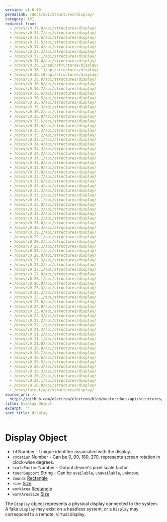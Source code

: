 ```yaml
---
version: v1.6.10
permalink: /docs/api/structures/display/
category: API
redirect_from:
  - /docs/v0.37.8/api/structures/display/
  - /docs/v0.37.7/api/structures/display/
  - /docs/v0.37.6/api/structures/display/
  - /docs/v0.37.5/api/structures/display/
  - /docs/v0.37.4/api/structures/display/
  - /docs/v0.37.3/api/structures/display/
  - /docs/v0.37.1/api/structures/display/
  - /docs/v0.37.0/api/structures/display/
  - /docs/v0.36.12/api/structures/display/
  - /docs/v0.36.11/api/structures/display/
  - /docs/v0.36.10/api/structures/display/
  - /docs/v0.36.9/api/structures/display/
  - /docs/v0.36.8/api/structures/display/
  - /docs/v0.36.7/api/structures/display/
  - /docs/v0.36.6/api/structures/display/
  - /docs/v0.36.5/api/structures/display/
  - /docs/v0.36.4/api/structures/display/
  - /docs/v0.36.3/api/structures/display/
  - /docs/v0.36.2/api/structures/display/
  - /docs/v0.36.0/api/structures/display/
  - /docs/v0.35.5/api/structures/display/
  - /docs/v0.35.4/api/structures/display/
  - /docs/v0.35.3/api/structures/display/
  - /docs/v0.35.2/api/structures/display/
  - /docs/v0.35.1/api/structures/display/
  - /docs/v0.34.4/api/structures/display/
  - /docs/v0.34.3/api/structures/display/
  - /docs/v0.34.2/api/structures/display/
  - /docs/v0.34.1/api/structures/display/
  - /docs/v0.34.0/api/structures/display/
  - /docs/v0.33.9/api/structures/display/
  - /docs/v0.33.8/api/structures/display/
  - /docs/v0.33.7/api/structures/display/
  - /docs/v0.33.6/api/structures/display/
  - /docs/v0.33.4/api/structures/display/
  - /docs/v0.33.3/api/structures/display/
  - /docs/v0.33.2/api/structures/display/
  - /docs/v0.33.1/api/structures/display/
  - /docs/v0.33.0/api/structures/display/
  - /docs/v0.32.3/api/structures/display/
  - /docs/v0.32.2/api/structures/display/
  - /docs/v0.31.2/api/structures/display/
  - /docs/v0.31.0/api/structures/display/
  - /docs/v0.30.4/api/structures/display/
  - /docs/v0.29.2/api/structures/display/
  - /docs/v0.29.1/api/structures/display/
  - /docs/v0.28.3/api/structures/display/
  - /docs/v0.28.2/api/structures/display/
  - /docs/v0.28.1/api/structures/display/
  - /docs/v0.28.0/api/structures/display/
  - /docs/v0.27.3/api/structures/display/
  - /docs/v0.27.2/api/structures/display/
  - /docs/v0.27.1/api/structures/display/
  - /docs/v0.27.0/api/structures/display/
  - /docs/v0.26.1/api/structures/display/
  - /docs/v0.26.0/api/structures/display/
  - /docs/v0.25.3/api/structures/display/
  - /docs/v0.25.2/api/structures/display/
  - /docs/v0.25.1/api/structures/display/
  - /docs/v0.25.0/api/structures/display/
  - /docs/v0.24.0/api/structures/display/
  - /docs/v0.23.0/api/structures/display/
  - /docs/v0.22.3/api/structures/display/
  - /docs/v0.22.2/api/structures/display/
  - /docs/v0.22.1/api/structures/display/
  - /docs/v0.21.3/api/structures/display/
  - /docs/v0.21.2/api/structures/display/
  - /docs/v0.21.1/api/structures/display/
  - /docs/v0.21.0/api/structures/display/
  - /docs/v0.20.8/api/structures/display/
  - /docs/v0.20.7/api/structures/display/
  - /docs/v0.20.6/api/structures/display/
  - /docs/v0.20.5/api/structures/display/
  - /docs/v0.20.4/api/structures/display/
  - /docs/v0.20.3/api/structures/display/
  - /docs/v0.20.2/api/structures/display/
  - /docs/v0.20.1/api/structures/display/
  - /docs/v0.20.0/api/structures/display/
  - /docs/latest/api/structures/display/
source_url: >-
  https://github.com/electron/electron/blob/master/docs/api/structures/display.md
title: Display Object
excerpt: ''
sort_title: display
---
```




<!--


                                      ::::
                                    :o+//+o:
                                    +o    oo-
                                    :o+//oo/+o/
                                      -::-   -oo:
                                               /s/
                      -::::::::-                :s/  :::--
                  :+oo+////////+:        -:/+oo/ :s:-///++oo+:
                /o+:                -/+oo+/:-     +o-      -:+o:
               /s:              -:+o+/:           -o+         :s/
              -s/            -/oo/:                /s-         +s-
              -s/         -/oo/-                   -s/         /s-
               oo       :+o/-                       oo         oo
               -s/    :oo/                          /s-       /s-
                :s/ :oo:              -::-          /s-      /s:
                  -+o/               /ssss/         :s:    -+o-
                 :o+--               /ssss/         :s:   :o+-
                :s/  +o:              -::-          /s-   --
               -s/    :+o/-                         /s-
               oo       -+o+-                       oo
              -s/         -/oo/-                   -s/
             -+soo+:         -/oo/:                /s-      /oooo+-
             o+   :s:           -:+o+/:-          -o+      /s:  -oo
             oo:--/s:       ::      -:+oo+/:-     -/-      /s/--:o+
              :+++/-        :s:          -:/+ooo++//////++oo//+o+:
                             /s:                --::::::--
                              /s/              /s-
                               :oo:          :oo:
                                 /oo/-    -/oo/
                                   -/+oooo+/-





                   _______  _______  _______  _______  __
                  |       ||       ||       ||       ||  |
                  |  _____||_     _||   _   ||    _  ||  |
                  | |_____   |   |  |  | |  ||   |_| ||  |
                  |_____  |  |   |  |  |_|  ||    ___||__|
                   _____| |  |   |  |       ||   |     __
                  |_______|  |___|  |_______||___|    |__|


    This file is generated automatically, so it should not be edited.

    To make changes, head over to the electron/electron repository:

    https://github.com/electron/electron/blob/master/docs/api/structures/display.md

    Thanks!

-->
# Display Object

*   `id` Number - Unique identifier associated with the display.
*   `rotation` Number - Can be 0, 90, 180, 270, represents screen rotation in clock-wise degrees.
*   `scaleFactor` Number - Output device's pixel scale factor.
*   `touchSupport` String - Can be `available`, `unavailable`, `unknown`.
*   `bounds` [Rectangle]({{site.baseurl}}/docs/api/structures/rectangle)
*   `size` [Size]({{site.baseurl}}/docs/api/structures/size)
*   `workArea` [Rectangle]({{site.baseurl}}/docs/api/structures/rectangle)
*   `workAreaSize` [Size]({{site.baseurl}}/docs/api/structures/size)

The `Display` object represents a physical display connected to the system. A fake `Display` may exist on a headless system, or a `Display` may correspond to a remote, virtual display.
